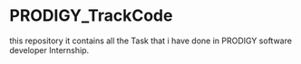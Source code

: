 # PRODIGY_TrackCode
this repository it contains all the Task that i have done in PRODIGY software developer Internship.
